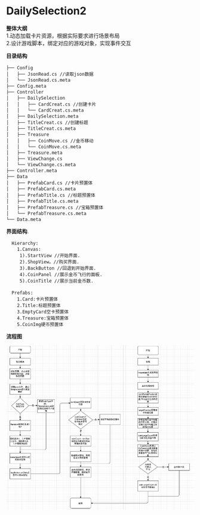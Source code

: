 # DailySelection2

**整体大纲**  
 1.动态加载卡片资源，根据实际要求进行场景布局  
 2.设计游戏脚本，绑定对应的游戏对象，实现事件交互  
 
**目录结构**  
```
├── Config
│   ├── JsonRead.cs //读取json数据  
│   └── JsonRead.cs.meta
├── Config.meta
├── Controller
│   ├── DailySelection
│   │   ├── CardCreat.cs //创建卡片  
│   │   └── CardCreat.cs.meta
│   ├── DailySelection.meta
│   ├── TitleCreat.cs //创建标题  
│   ├── TitleCreat.cs.meta
│   ├── Treasure
│   │   ├── CoinMove.cs //金币移动  
│   │   └── CoinMove.cs.meta
│   ├── Treasure.meta
│   ├── ViewChange.cs
│   └── ViewChange.cs.meta
├── Controller.meta
├── Data
│   ├── PrefabCard.cs //卡片预置体  
│   ├── PrefabCard.cs.meta
│   ├── PrefabTitle.cs //标题预置体  
│   ├── PrefabTitle.cs.meta
│   ├── PrefabTreasure.cs //宝箱预置体  
│   └── PrefabTreasure.cs.meta
└── Data.meta
```
 
**界面结构**. 
```
  Hierarchy:  
    1.Canvas:  
     1).StartView //开始界面. 
     2).ShopView。//购买界面. 
     3).BackButton //回退到开始界面. 
     4).CoinPanel //展示金币飞行的面板. 
     5).CoinTitle //展示当前金币数. 
     
  Prefabs:
    1.Card:卡片预置体 
    2.Title:标题预置体 
    3.EmptyCard空卡预置体 
    4.Treasure:宝箱预置体 
    5.CoinImg硬币预置体
 ``` 
**流程图**  

![image](https://github.com/89trillion-songzhiheng/DailySelection2/blob/main/Picture/newTrepic.png)
